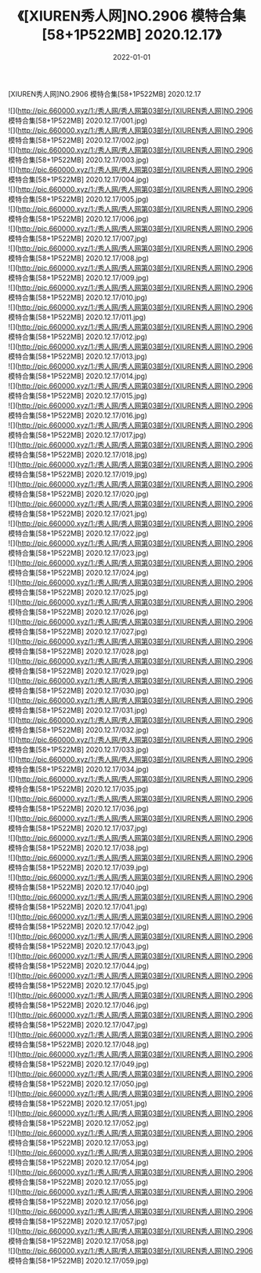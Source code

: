 ﻿---
layout: post
title:  《[XIUREN秀人网]NO.2906 模特合集[58+1P522MB] 2020.12.17》
date:   2022-01-01
img: http://pic.660000.xyz/1:/秀人网/秀人网第03部分/[XIUREN秀人网]NO.2906 模特合集[58+1P522MB] 2020.12.17/000.jpg
categories: [美女, 清纯, 唯美]
---

[XIUREN秀人网]NO.2906 模特合集[58+1P522MB] 2020.12.17

 ![](http://pic.660000.xyz/1:/秀人网/秀人网第03部分/[XIUREN秀人网]NO.2906 模特合集[58+1P522MB] 2020.12.17/001.jpg) <br>![](http://pic.660000.xyz/1:/秀人网/秀人网第03部分/[XIUREN秀人网]NO.2906 模特合集[58+1P522MB] 2020.12.17/002.jpg) <br>![](http://pic.660000.xyz/1:/秀人网/秀人网第03部分/[XIUREN秀人网]NO.2906 模特合集[58+1P522MB] 2020.12.17/003.jpg) <br>![](http://pic.660000.xyz/1:/秀人网/秀人网第03部分/[XIUREN秀人网]NO.2906 模特合集[58+1P522MB] 2020.12.17/004.jpg) <br>![](http://pic.660000.xyz/1:/秀人网/秀人网第03部分/[XIUREN秀人网]NO.2906 模特合集[58+1P522MB] 2020.12.17/005.jpg) <br>![](http://pic.660000.xyz/1:/秀人网/秀人网第03部分/[XIUREN秀人网]NO.2906 模特合集[58+1P522MB] 2020.12.17/006.jpg) <br>![](http://pic.660000.xyz/1:/秀人网/秀人网第03部分/[XIUREN秀人网]NO.2906 模特合集[58+1P522MB] 2020.12.17/007.jpg) <br>![](http://pic.660000.xyz/1:/秀人网/秀人网第03部分/[XIUREN秀人网]NO.2906 模特合集[58+1P522MB] 2020.12.17/008.jpg) <br>![](http://pic.660000.xyz/1:/秀人网/秀人网第03部分/[XIUREN秀人网]NO.2906 模特合集[58+1P522MB] 2020.12.17/009.jpg) <br>![](http://pic.660000.xyz/1:/秀人网/秀人网第03部分/[XIUREN秀人网]NO.2906 模特合集[58+1P522MB] 2020.12.17/010.jpg) <br>![](http://pic.660000.xyz/1:/秀人网/秀人网第03部分/[XIUREN秀人网]NO.2906 模特合集[58+1P522MB] 2020.12.17/011.jpg) <br>![](http://pic.660000.xyz/1:/秀人网/秀人网第03部分/[XIUREN秀人网]NO.2906 模特合集[58+1P522MB] 2020.12.17/012.jpg) <br>![](http://pic.660000.xyz/1:/秀人网/秀人网第03部分/[XIUREN秀人网]NO.2906 模特合集[58+1P522MB] 2020.12.17/013.jpg) <br>![](http://pic.660000.xyz/1:/秀人网/秀人网第03部分/[XIUREN秀人网]NO.2906 模特合集[58+1P522MB] 2020.12.17/014.jpg) <br>![](http://pic.660000.xyz/1:/秀人网/秀人网第03部分/[XIUREN秀人网]NO.2906 模特合集[58+1P522MB] 2020.12.17/015.jpg) <br>![](http://pic.660000.xyz/1:/秀人网/秀人网第03部分/[XIUREN秀人网]NO.2906 模特合集[58+1P522MB] 2020.12.17/016.jpg) <br>![](http://pic.660000.xyz/1:/秀人网/秀人网第03部分/[XIUREN秀人网]NO.2906 模特合集[58+1P522MB] 2020.12.17/017.jpg) <br>![](http://pic.660000.xyz/1:/秀人网/秀人网第03部分/[XIUREN秀人网]NO.2906 模特合集[58+1P522MB] 2020.12.17/018.jpg) <br>![](http://pic.660000.xyz/1:/秀人网/秀人网第03部分/[XIUREN秀人网]NO.2906 模特合集[58+1P522MB] 2020.12.17/019.jpg) <br>![](http://pic.660000.xyz/1:/秀人网/秀人网第03部分/[XIUREN秀人网]NO.2906 模特合集[58+1P522MB] 2020.12.17/020.jpg) <br>![](http://pic.660000.xyz/1:/秀人网/秀人网第03部分/[XIUREN秀人网]NO.2906 模特合集[58+1P522MB] 2020.12.17/021.jpg) <br>![](http://pic.660000.xyz/1:/秀人网/秀人网第03部分/[XIUREN秀人网]NO.2906 模特合集[58+1P522MB] 2020.12.17/022.jpg) <br>![](http://pic.660000.xyz/1:/秀人网/秀人网第03部分/[XIUREN秀人网]NO.2906 模特合集[58+1P522MB] 2020.12.17/023.jpg) <br>![](http://pic.660000.xyz/1:/秀人网/秀人网第03部分/[XIUREN秀人网]NO.2906 模特合集[58+1P522MB] 2020.12.17/024.jpg) <br>![](http://pic.660000.xyz/1:/秀人网/秀人网第03部分/[XIUREN秀人网]NO.2906 模特合集[58+1P522MB] 2020.12.17/025.jpg) <br>![](http://pic.660000.xyz/1:/秀人网/秀人网第03部分/[XIUREN秀人网]NO.2906 模特合集[58+1P522MB] 2020.12.17/026.jpg) <br>![](http://pic.660000.xyz/1:/秀人网/秀人网第03部分/[XIUREN秀人网]NO.2906 模特合集[58+1P522MB] 2020.12.17/027.jpg) <br>![](http://pic.660000.xyz/1:/秀人网/秀人网第03部分/[XIUREN秀人网]NO.2906 模特合集[58+1P522MB] 2020.12.17/028.jpg) <br>![](http://pic.660000.xyz/1:/秀人网/秀人网第03部分/[XIUREN秀人网]NO.2906 模特合集[58+1P522MB] 2020.12.17/029.jpg) <br>![](http://pic.660000.xyz/1:/秀人网/秀人网第03部分/[XIUREN秀人网]NO.2906 模特合集[58+1P522MB] 2020.12.17/030.jpg) <br>![](http://pic.660000.xyz/1:/秀人网/秀人网第03部分/[XIUREN秀人网]NO.2906 模特合集[58+1P522MB] 2020.12.17/031.jpg) <br>![](http://pic.660000.xyz/1:/秀人网/秀人网第03部分/[XIUREN秀人网]NO.2906 模特合集[58+1P522MB] 2020.12.17/032.jpg) <br>![](http://pic.660000.xyz/1:/秀人网/秀人网第03部分/[XIUREN秀人网]NO.2906 模特合集[58+1P522MB] 2020.12.17/033.jpg) <br>![](http://pic.660000.xyz/1:/秀人网/秀人网第03部分/[XIUREN秀人网]NO.2906 模特合集[58+1P522MB] 2020.12.17/034.jpg) <br>![](http://pic.660000.xyz/1:/秀人网/秀人网第03部分/[XIUREN秀人网]NO.2906 模特合集[58+1P522MB] 2020.12.17/035.jpg) <br>![](http://pic.660000.xyz/1:/秀人网/秀人网第03部分/[XIUREN秀人网]NO.2906 模特合集[58+1P522MB] 2020.12.17/036.jpg) <br>![](http://pic.660000.xyz/1:/秀人网/秀人网第03部分/[XIUREN秀人网]NO.2906 模特合集[58+1P522MB] 2020.12.17/037.jpg) <br>![](http://pic.660000.xyz/1:/秀人网/秀人网第03部分/[XIUREN秀人网]NO.2906 模特合集[58+1P522MB] 2020.12.17/038.jpg) <br>![](http://pic.660000.xyz/1:/秀人网/秀人网第03部分/[XIUREN秀人网]NO.2906 模特合集[58+1P522MB] 2020.12.17/039.jpg) <br>![](http://pic.660000.xyz/1:/秀人网/秀人网第03部分/[XIUREN秀人网]NO.2906 模特合集[58+1P522MB] 2020.12.17/040.jpg) <br>![](http://pic.660000.xyz/1:/秀人网/秀人网第03部分/[XIUREN秀人网]NO.2906 模特合集[58+1P522MB] 2020.12.17/041.jpg) <br>![](http://pic.660000.xyz/1:/秀人网/秀人网第03部分/[XIUREN秀人网]NO.2906 模特合集[58+1P522MB] 2020.12.17/042.jpg) <br>![](http://pic.660000.xyz/1:/秀人网/秀人网第03部分/[XIUREN秀人网]NO.2906 模特合集[58+1P522MB] 2020.12.17/043.jpg) <br>![](http://pic.660000.xyz/1:/秀人网/秀人网第03部分/[XIUREN秀人网]NO.2906 模特合集[58+1P522MB] 2020.12.17/044.jpg) <br>![](http://pic.660000.xyz/1:/秀人网/秀人网第03部分/[XIUREN秀人网]NO.2906 模特合集[58+1P522MB] 2020.12.17/045.jpg) <br>![](http://pic.660000.xyz/1:/秀人网/秀人网第03部分/[XIUREN秀人网]NO.2906 模特合集[58+1P522MB] 2020.12.17/046.jpg) <br>![](http://pic.660000.xyz/1:/秀人网/秀人网第03部分/[XIUREN秀人网]NO.2906 模特合集[58+1P522MB] 2020.12.17/047.jpg) <br>![](http://pic.660000.xyz/1:/秀人网/秀人网第03部分/[XIUREN秀人网]NO.2906 模特合集[58+1P522MB] 2020.12.17/048.jpg) <br>![](http://pic.660000.xyz/1:/秀人网/秀人网第03部分/[XIUREN秀人网]NO.2906 模特合集[58+1P522MB] 2020.12.17/049.jpg) <br>![](http://pic.660000.xyz/1:/秀人网/秀人网第03部分/[XIUREN秀人网]NO.2906 模特合集[58+1P522MB] 2020.12.17/050.jpg) <br>![](http://pic.660000.xyz/1:/秀人网/秀人网第03部分/[XIUREN秀人网]NO.2906 模特合集[58+1P522MB] 2020.12.17/051.jpg) <br>![](http://pic.660000.xyz/1:/秀人网/秀人网第03部分/[XIUREN秀人网]NO.2906 模特合集[58+1P522MB] 2020.12.17/052.jpg) <br>![](http://pic.660000.xyz/1:/秀人网/秀人网第03部分/[XIUREN秀人网]NO.2906 模特合集[58+1P522MB] 2020.12.17/053.jpg) <br>![](http://pic.660000.xyz/1:/秀人网/秀人网第03部分/[XIUREN秀人网]NO.2906 模特合集[58+1P522MB] 2020.12.17/054.jpg) <br>![](http://pic.660000.xyz/1:/秀人网/秀人网第03部分/[XIUREN秀人网]NO.2906 模特合集[58+1P522MB] 2020.12.17/055.jpg) <br>![](http://pic.660000.xyz/1:/秀人网/秀人网第03部分/[XIUREN秀人网]NO.2906 模特合集[58+1P522MB] 2020.12.17/056.jpg) <br>![](http://pic.660000.xyz/1:/秀人网/秀人网第03部分/[XIUREN秀人网]NO.2906 模特合集[58+1P522MB] 2020.12.17/057.jpg) <br>![](http://pic.660000.xyz/1:/秀人网/秀人网第03部分/[XIUREN秀人网]NO.2906 模特合集[58+1P522MB] 2020.12.17/058.jpg) <br>![](http://pic.660000.xyz/1:/秀人网/秀人网第03部分/[XIUREN秀人网]NO.2906 模特合集[58+1P522MB] 2020.12.17/059.jpg) <br>